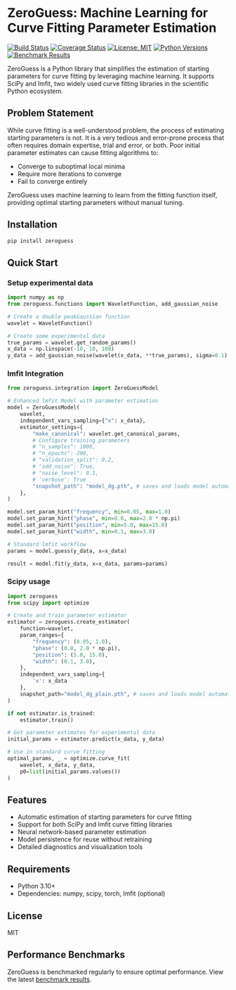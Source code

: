 # ZeroGuess: Machine Learning for Curve Fitting Parameter Estimation

[![Build Status](https://github.com/deniz195/zeroguess/actions/workflows/test.yml/badge.svg)](https://github.com/deniz195/zeroguess/actions/workflows/test.yml)
[![Coverage Status](https://codecov.io/gh/deniz195/zeroguess/branch/main/graph/badge.svg)](https://codecov.io/gh/deniz195/zeroguess)
[![License: MIT](https://img.shields.io/badge/License-MIT-yellow.svg)](https://opensource.org/licenses/MIT)
[![Python Versions](https://img.shields.io/pypi/pyversions/zeroguess.svg)](https://pypi.org/project/zeroguess/)
[![Benchmark Results](https://img.shields.io/badge/benchmarks-view%20results-blue)](https://deniz195.github.io/zeroguess/)

ZeroGuess is a Python library that simplifies the estimation of starting parameters for curve fitting by leveraging machine learning. It supports SciPy and lmfit, two widely used curve fitting libraries in the scientific Python ecosystem.

## Problem Statement

While curve fitting is a well-understood problem, the process of estimating starting parameters is not. It is a very tedious and error-prone process that often requires domain expertise, trial and error, or both. Poor initial parameter estimates can cause fitting algorithms to:
- Converge to suboptimal local minima
- Require more iterations to converge
- Fail to converge entirely

ZeroGuess uses machine learning to learn from the fitting function itself, providing optimal starting parameters without manual tuning.

## Installation

```bash
pip install zeroguess
```

## Quick Start

### Setup experimental data

```python
import numpy as np
from zeroguess.functions import WaveletFunction, add_gaussian_noise

# Create a double peakGaussian function
wavelet = WaveletFunction()

# Create some experimental data
true_params = wavelet.get_random_params()
x_data = np.linspace(-10, 10, 100)
y_data = add_gaussian_noise(wavelet(x_data, **true_params), sigma=0.1)
```

### lmfit Integration

```python
from zeroguess.integration import ZeroGuessModel

# Enhanced lmfit Model with parameter estimation
model = ZeroGuessModel(
    wavelet,
    independent_vars_sampling={"x": x_data},
    estimator_settings={
        "make_canonical": wavelet.get_canonical_params,
        # Configure training parameters
        # "n_samples": 1000,
        # "n_epochs": 200,
        # "validation_split": 0.2,
        # "add_noise": True,
        # "noise_level": 0.1,
        # 'verbose': True
        "snapshot_path": "model_dg.pth", # saves and loads model automatically
    },
)

model.set_param_hint("frequency", min=0.05, max=1.0)
model.set_param_hint("phase", min=0.0, max=2.0 * np.pi)
model.set_param_hint("position", min=5.0, max=15.0)
model.set_param_hint("width", min=0.1, max=3.0)

# Standard lmfit workflow
params = model.guess(y_data, x=x_data)

result = model.fit(y_data, x=x_data, params=params)
```

### Scipy usage

```python
import zeroguess
from scipy import optimize

# Create and train parameter estimator
estimator = zeroguess.create_estimator(
    function=wavelet,
    param_ranges={
        "frequency": (0.05, 1.0),
        "phase": (0.0, 2.0 * np.pi),
        "position": (5.0, 15.0),
        "width": (0.1, 3.0),
    },
    independent_vars_sampling={
        'x': x_data
    },
    snapshot_path="model_dg_plain.pth", # saves and loads model automatically
)

if not estimator.is_trained:
    estimator.train()

# Get parameter estimates for experimental data
initial_params = estimator.predict(x_data, y_data)

# Use in standard curve fitting
optimal_params, _ = optimize.curve_fit(
    wavelet, x_data, y_data,
    p0=list(initial_params.values())
)
```


## Features

- Automatic estimation of starting parameters for curve fitting
- Support for both SciPy and lmfit curve fitting libraries
- Neural network-based parameter estimation
- Model persistence for reuse without retraining
- Detailed diagnostics and visualization tools

## Requirements

- Python 3.10+
- Dependencies: numpy, scipy, torch, lmfit (optional)

## License

MIT

## Performance Benchmarks

ZeroGuess is benchmarked regularly to ensure optimal performance. View the latest [benchmark results](https://deniz195.github.io/zeroguess/).
